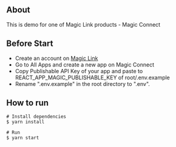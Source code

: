 ## About

This is demo for one of Magic Link products - Magic Connect

## Before Start

- Create an account on [Magic Link](https://magic.link/)
- Go to All Apps and create a new app on Magic Connect
- Copy Publishable API Key of your app and paste to REACT_APP_MAGIC_PUBLISHABLE_KEY of root/.env.example
- Rename ".env.example" in the root directory to ".env".

## How to run

```
# Install dependencies
$ yarn install

# Run
$ yarn start
```